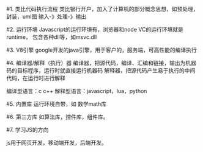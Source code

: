 #1. 类比代码执行流程
类比银行开户，加入了计算机的部分概念思想，如预处理，封装，uml图
输入-》处理-》输出

#2. 运行环境
Javascript的运行环境有，浏览器和node
VC的运行环境就是runtime， 包含各种dll等，如msvc.dll

#3. V8引擎
google开发的java引擎，用于客户的，服务端，可高性能的编译执行


#4. 编译器/解释（执行）器 
编译器，把源代码，编译、汇编和链接，输出为机器码的目标程序，运行时就直接运行机器码
解释器，把源代码产生易于执行的中间代码，在运行时进行解释

编译型语言：c c++ 
解释型语言：javascript，lua，python

#5. 内置库
运行环境自带，如 数学math库

#6. 第三方库
如算法库，控件库，组件库。

#7. 学习JS的方向

js用于网页开发，移动端开发，后端开发。
